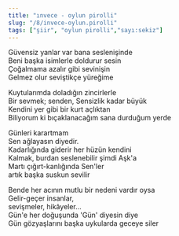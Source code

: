 ```yaml
---
title: "ınvece - oylun pirolli"
slug: "/8/invece-oylun.pirolli"
tags: ["şiir", "oylun pirolli","sayı:sekiz"]
---
```


Güvensiz yanlar var bana seslenişinde\
Beni başka isimlerle doldurur sesin\
Çoğalmama azalır gibi sevinişin\
Gelmez olur seviştikçe yüreğime

Kuytularımda doladığın zincirlerle\
Bir sevmek; senden, Sensizlik kadar büyük\
Kendini yer gibi bir kurt açlıktan\
Biliyorum ki bıçaklanacağım sana durduğum yerde

Günleri karartmam\
Sen ağlayasın diyedir.\
Kadarlığında giderir her hüzün kendini\
Kalmak, burdan seslenebilir şimdi Aşk'a\
Martı çığırt-kanlığında Sen'ler\
artık başka suskun sevilir

Bende her acının mutlu bir nedeni vardır oysa\
Gelir-geçer insanlar,\
sevişmeler, hikâyeler...\
Gün'e her doğuşunda 'Gün' diyesin diye\
Gün gözyaşlarını başka uykularda geceye siler
